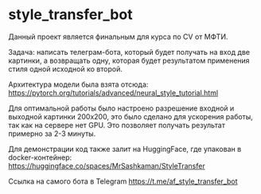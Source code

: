 # style_transfer_bot

Данный проект является финальным для курса по CV от МФТИ.

Задача: написать телеграм-бота, который будет получать на вход две картинки, а возвращать одну, которая будет результатом применения стиля одной исходной ко второй.

Архитектура модели была взята отсюда:
https://pytorch.org/tutorials/advanced/neural_style_tutorial.html

Для оптимальной работы было настроено разрешение входной и выходной картинки 200x200, это было сделано для ускорения работы, так как на сервере нет GPU. Это позволяет получать результат примерно за 2-3 минуты.

Для демонстрации код также залит на HuggingFace, где упакован в docker-контейнер:
https://huggingface.co/spaces/MrSashkaman/StyleTransfer

Ссылка на самого бота в Telegram
https://t.me/af_style_transfer_bot








